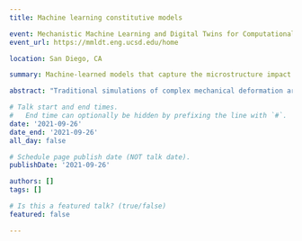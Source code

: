 ```yaml
---
title: Machine learning constitutive models

event: Mechanistic Machine Learning and Digital Twins for Computational Science, Engineering & Technology
event_url: https://mmldt.eng.ucsd.edu/home

location: San Diego, CA

summary: Machine-learned models that capture the microstructure impact on mechanical outcomes

abstract: "Traditional simulations of complex mechanical deformation are technologically crucial and computationally expensive. Developing comparably accurate models with lower computational cost can enable more robust design and uncertainty quantification, as well as exhaustive structure-property exploration. Currently, high-throughput experimental techniques and microscale simulators can produce quantities of data that overwhelm traditional constitutive modeling methods and can provide sufficient data to train neural networks. As a modeling technique, neural networks are flexible in that their graph-like structure can be rearranged and functions of their nodes can be adapted to suit particular applications, such as image processing and time integration. On the other hand, Gaussian process models can outperform neural networks in the data limited regime. In this talk, I will discuss: how we construct input spaces and architectures to capture how microstructure affects mechanical outcomes given observations of the initial microstructure; how we draw upon classical constitutive theory to make predictions of the individual stress response that satisfy fundamental physical constraints, and, how we represent the time evolution of inelastic materials."

# Talk start and end times.
#   End time can optionally be hidden by prefixing the line with `#`.
date: '2021-09-26'
date_end: '2021-09-26'
all_day: false

# Schedule page publish date (NOT talk date).
publishDate: '2021-09-26'

authors: []
tags: []

# Is this a featured talk? (true/false)
featured: false

---
```


